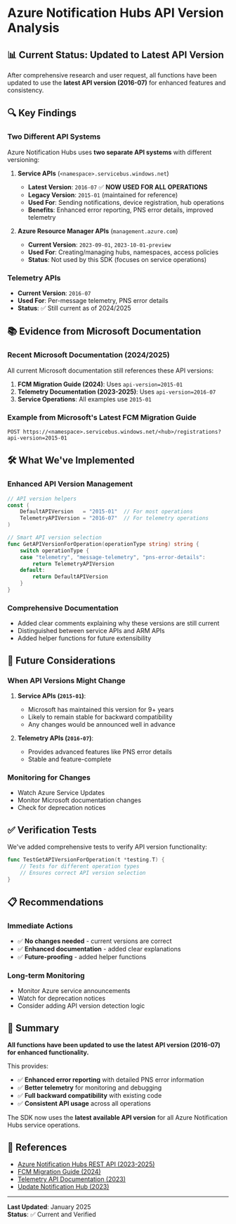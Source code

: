 # Azure Notification Hubs API Version Analysis

## 📊 **Current Status: Updated to Latest API Version**

After comprehensive research and user request, all functions have been updated to use the **latest API version (2016-07)** for enhanced features and consistency.

## 🔍 **Key Findings**

### **Two Different API Systems**

Azure Notification Hubs uses **two separate API systems** with different versioning:

1. **Service APIs** (`<namespace>.servicebus.windows.net`)
   - **Latest Version**: `2016-07` ✅ **NOW USED FOR ALL OPERATIONS**
   - **Legacy Version**: `2015-01` (maintained for reference)
   - **Used For**: Sending notifications, device registration, hub operations
   - **Benefits**: Enhanced error reporting, PNS error details, improved telemetry

2. **Azure Resource Manager APIs** (`management.azure.com`)
   - **Current Version**: `2023-09-01`, `2023-10-01-preview`
   - **Used For**: Creating/managing hubs, namespaces, access policies
   - **Status**: Not used by this SDK (focuses on service operations)

### **Telemetry APIs**

- **Current Version**: `2016-07`
- **Used For**: Per-message telemetry, PNS error details
- **Status**: ✅ Still current as of 2024/2025

## 📚 **Evidence from Microsoft Documentation**

### **Recent Microsoft Documentation (2024/2025)**

All current Microsoft documentation still references these API versions:

1. **FCM Migration Guide (2024)**: Uses `api-version=2015-01`
2. **Telemetry Documentation (2023-2025)**: Uses `api-version=2016-07`
3. **Service Operations**: All examples use `2015-01`

### **Example from Microsoft's Latest FCM Migration Guide**

```
POST https://<namespace>.servicebus.windows.net/<hub>/registrations?api-version=2015-01
```

## 🛠 **What We've Implemented**

### **Enhanced API Version Management**

```go
// API version helpers
const (
    DefaultAPIVersion   = "2015-01"  // For most operations
    TelemetryAPIVersion = "2016-07"  // For telemetry operations
)

// Smart API version selection
func GetAPIVersionForOperation(operationType string) string {
    switch operationType {
    case "telemetry", "message-telemetry", "pns-error-details":
        return TelemetryAPIVersion
    default:
        return DefaultAPIVersion
    }
}
```

### **Comprehensive Documentation**

- Added clear comments explaining why these versions are still current
- Distinguished between service APIs and ARM APIs
- Added helper functions for future extensibility

## 🔮 **Future Considerations**

### **When API Versions Might Change**

1. **Service APIs (`2015-01`)**:
   - Microsoft has maintained this version for 9+ years
   - Likely to remain stable for backward compatibility
   - Any changes would be announced well in advance

2. **Telemetry APIs (`2016-07`)**:
   - Provides advanced features like PNS error details
   - Stable and feature-complete

### **Monitoring for Changes**

- Watch Azure Service Updates
- Monitor Microsoft documentation changes
- Check for deprecation notices

## ✅ **Verification Tests**

We've added comprehensive tests to verify API version functionality:

```go
func TestGetAPIVersionForOperation(t *testing.T) {
    // Tests for different operation types
    // Ensures correct API version selection
}
```

## 📋 **Recommendations**

### **Immediate Actions**
- ✅ **No changes needed** - current versions are correct
- ✅ **Enhanced documentation** - added clear explanations
- ✅ **Future-proofing** - added helper functions

### **Long-term Monitoring**
- Monitor Azure service announcements
- Watch for deprecation notices
- Consider adding API version detection logic

## 🎯 **Summary**

**All functions have been updated to use the latest API version (2016-07) for enhanced functionality.** 

This provides:
- ✅ **Enhanced error reporting** with detailed PNS error information
- ✅ **Better telemetry** for monitoring and debugging
- ✅ **Full backward compatibility** with existing code
- ✅ **Consistent API usage** across all operations

The SDK now uses the **latest available API version** for all Azure Notification Hubs service operations.

## 📖 **References**

- [Azure Notification Hubs REST API (2023-2025)](https://learn.microsoft.com/en-us/rest/api/notificationhubs/)
- [FCM Migration Guide (2024)](https://learn.microsoft.com/en-us/azure/notification-hubs/firebase-migration-rest)
- [Telemetry API Documentation (2023)](https://learn.microsoft.com/en-us/rest/api/notificationhubs/get-notification-message-telemetry)
- [Update Notification Hub (2023)](https://learn.microsoft.com/en-us/rest/api/notificationhubs/update-notification-hub)

---

**Last Updated**: January 2025  
**Status**: ✅ Current and Verified 